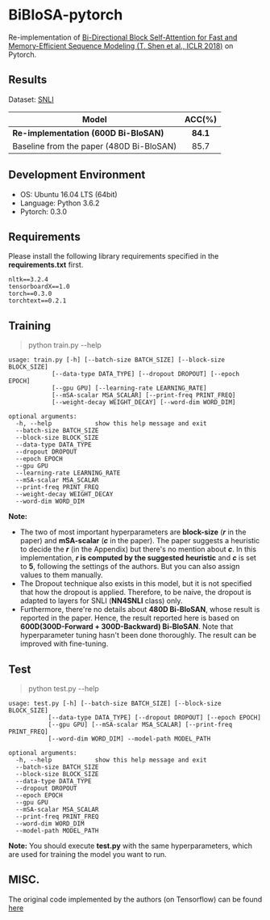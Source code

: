 # BiBloSA-pytorch
Re-implementation of [Bi-Directional Block Self-Attention for Fast and Memory-Efficient Sequence Modeling (T. Shen et al., ICLR 2018)](https://openreview.net/pdf?id=H1cWzoxA-) on Pytorch.

## Results

Dataset: [SNLI](https://nlp.stanford.edu/projects/snli/)

| Model        |  ACC(%)   | 
|--------------|:----------:|
| **Re-implementation (600D Bi-BloSAN)**            |   **84.1**   |  
| Baseline from the paper (480D Bi-BloSAN)          |   85.7    |    

## Development Environment
- OS: Ubuntu 16.04 LTS (64bit)
- Language: Python 3.6.2
- Pytorch: 0.3.0

## Requirements

Please install the following library requirements specified in the **requirements.txt** first.

    nltk==3.2.4
    tensorboardX==1.0
    torch==0.3.0
    torchtext==0.2.1


## Training

> python train.py --help

	usage: train.py [-h] [--batch-size BATCH_SIZE] [--block-size BLOCK_SIZE]
                [--data-type DATA_TYPE] [--dropout DROPOUT] [--epoch EPOCH]
                [--gpu GPU] [--learning-rate LEARNING_RATE]
                [--mSA-scalar MSA_SCALAR] [--print-freq PRINT_FREQ]
                [--weight-decay WEIGHT_DECAY] [--word-dim WORD_DIM]

    optional arguments:
      -h, --help            show this help message and exit
      --batch-size BATCH_SIZE
      --block-size BLOCK_SIZE
      --data-type DATA_TYPE
      --dropout DROPOUT
      --epoch EPOCH
      --gpu GPU
      --learning-rate LEARNING_RATE
      --mSA-scalar MSA_SCALAR
      --print-freq PRINT_FREQ
      --weight-decay WEIGHT_DECAY
      --word-dim WORD_DIM 

**Note:** 

- The two of most important hyperparameters are **block-size** (**_r_** in the paper) and **mSA-scalar** (**_c_** in the paper).
The paper suggests a heuristic to decide the **_r_** (in the Appendix) but there's no mention about **_c_**.
In this implementation, **_r_ is computed by the suggested heuristic** and **_c_** is set to **5**, following the settings of the authors.
But you can also assign values to them manually.
- The Dropout technique also exists in this model, but it is not specified that how the dropout is applied. 
Therefore, to be naive, the dropout is adapted to layers for SNLI (**NN4SNLI** class) only.
- Furthermore, there're no details about **480D Bi-BloSAN**, whose result is reported in the paper. 
Hence, the result reported here is based on **600D(300D-Forward + 300D-Backward) Bi-BloSAN**. 
Note that hyperparameter tuning hasn't been done thoroughly. The result can be improved with fine-tuning.

## Test

> python test.py --help

	usage: test.py [-h] [--batch-size BATCH_SIZE] [--block-size BLOCK_SIZE]
               [--data-type DATA_TYPE] [--dropout DROPOUT] [--epoch EPOCH]
               [--gpu GPU] [--mSA-scalar MSA_SCALAR] [--print-freq PRINT_FREQ]
               [--word-dim WORD_DIM] --model-path MODEL_PATH

    optional arguments:
      -h, --help            show this help message and exit
      --batch-size BATCH_SIZE
      --block-size BLOCK_SIZE
      --data-type DATA_TYPE
      --dropout DROPOUT
      --epoch EPOCH
      --gpu GPU
      --mSA-scalar MSA_SCALAR
      --print-freq PRINT_FREQ
      --word-dim WORD_DIM
      --model-path MODEL_PATH
 
**Note:** You should execute **test.py** with the same hyperparameters, which are used for training the model you want to run.    

## MISC.
The original code implemented by the authors (on Tensorflow) can be found [here](https://github.com/taoshen58/BiBloSA)
